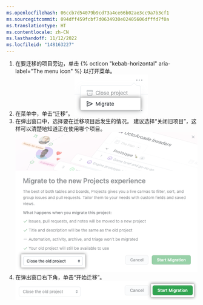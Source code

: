 ```yaml
---
ms.openlocfilehash: 06ccb7d54079b9cd73a4ce66b02ae3cc9a7b3cf1
ms.sourcegitcommit: 094dff459fcbf7d0634930e02405606dfffd7f0a
ms.translationtype: HT
ms.contentlocale: zh-CN
ms.lasthandoff: 11/12/2022
ms.locfileid: "148163227"
---
```

1. 在要迁移的项目旁边，单击 {% octicon "kebab-horizontal" aria-label="The menu icon" %} 以打开菜单。
1. 在菜单中，单击“迁移”。
  ![显示“迁移”选项的屏幕截图](/assets/images/help/issues/migrate-menu-item.png)
1. 在弹出窗口中，选择要在迁移项目后发生的情况。 建议选择“关闭旧项目”，这样可以清楚地知道正在使用哪个项目。
  ![显示迁移模式的屏幕截图](/assets/images/help/issues/migrate-option.png)
1. 在弹出窗口右下角，单击“开始迁移”。
  ![显示“开始迁移”按钮的屏幕截图](/assets/images/help/issues/migrate-start.png)
